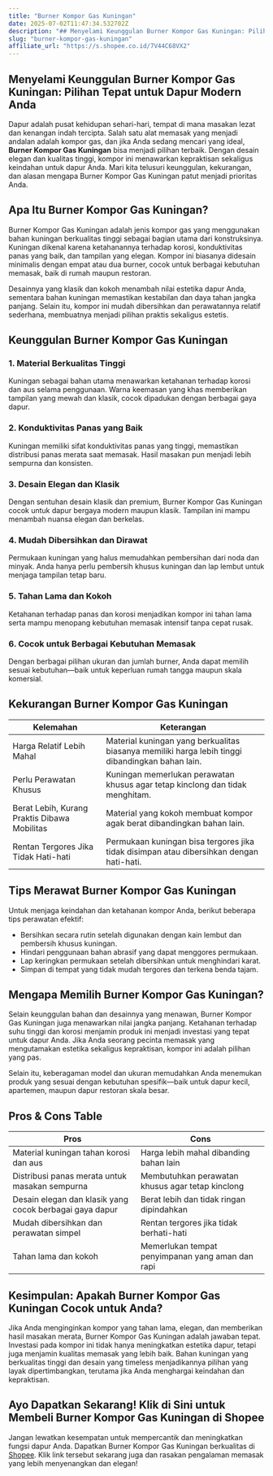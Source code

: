 ```yaml
---
title: "Burner Kompor Gas Kuningan"
date: 2025-07-02T11:47:34.532702Z
description: "## Menyelami Keunggulan Burner Kompor Gas Kuningan: Pilihan Tepat untuk Dapur Modern Anda..."
slug: "burner-kompor-gas-kuningan"
affiliate_url: "https://s.shopee.co.id/7V44C68VX2"
---
```

## Menyelami Keunggulan Burner Kompor Gas Kuningan: Pilihan Tepat untuk Dapur Modern Anda

Dapur adalah pusat kehidupan sehari-hari, tempat di mana masakan lezat dan kenangan indah tercipta. Salah satu alat memasak yang menjadi andalan adalah kompor gas, dan jika Anda sedang mencari yang ideal, **Burner Kompor Gas Kuningan** bisa menjadi pilihan terbaik. Dengan desain elegan dan kualitas tinggi, kompor ini menawarkan kepraktisan sekaligus keindahan untuk dapur Anda. Mari kita telusuri keunggulan, kekurangan, dan alasan mengapa Burner Kompor Gas Kuningan patut menjadi prioritas Anda.

## Apa Itu Burner Kompor Gas Kuningan?

Burner Kompor Gas Kuningan adalah jenis kompor gas yang menggunakan bahan kuningan berkualitas tinggi sebagai bagian utama dari konstruksinya. Kuningan dikenal karena ketahanannya terhadap korosi, konduktivitas panas yang baik, dan tampilan yang elegan. Kompor ini biasanya didesain minimalis dengan empat atau dua burner, cocok untuk berbagai kebutuhan memasak, baik di rumah maupun restoran.

Desainnya yang klasik dan kokoh menambah nilai estetika dapur Anda, sementara bahan kuningan memastikan kestabilan dan daya tahan jangka panjang. Selain itu, kompor ini mudah dibersihkan dan perawatannya relatif sederhana, membuatnya menjadi pilihan praktis sekaligus estetis.

## Keunggulan Burner Kompor Gas Kuningan

### 1. Material Berkualitas Tinggi

Kuningan sebagai bahan utama menawarkan ketahanan terhadap korosi dan aus selama penggunaan. Warna keemasan yang khas memberikan tampilan yang mewah dan klasik, cocok dipadukan dengan berbagai gaya dapur.

### 2. Konduktivitas Panas yang Baik

Kuningan memiliki sifat konduktivitas panas yang tinggi, memastikan distribusi panas merata saat memasak. Hasil masakan pun menjadi lebih sempurna dan konsisten.

### 3. Desain Elegan dan Klasik

Dengan sentuhan desain klasik dan premium, Burner Kompor Gas Kuningan cocok untuk dapur bergaya modern maupun klasik. Tampilan ini mampu menambah nuansa elegan dan berkelas.

### 4. Mudah Dibersihkan dan Dirawat

Permukaan kuningan yang halus memudahkan pembersihan dari noda dan minyak. Anda hanya perlu pembersih khusus kuningan dan lap lembut untuk menjaga tampilan tetap baru.

### 5. Tahan Lama dan Kokoh

Ketahanan terhadap panas dan korosi menjadikan kompor ini tahan lama serta mampu menopang kebutuhan memasak intensif tanpa cepat rusak.

### 6. Cocok untuk Berbagai Kebutuhan Memasak

Dengan berbagai pilihan ukuran dan jumlah burner, Anda dapat memilih sesuai kebutuhan—baik untuk keperluan rumah tangga maupun skala komersial.

## Kekurangan Burner Kompor Gas Kuningan

| Kelemahan | Keterangan |
|------------|--------------|
| Harga Relatif Lebih Mahal | Material kuningan yang berkualitas biasanya memiliki harga lebih tinggi dibandingkan bahan lain. |
| Perlu Perawatan Khusus | Kuningan memerlukan perawatan khusus agar tetap kinclong dan tidak menghitam. |
| Berat Lebih, Kurang Praktis Dibawa Mobilitas | Material yang kokoh membuat kompor agak berat dibandingkan bahan lain. |
| Rentan Tergores Jika Tidak Hati-hati | Permukaan kuningan bisa tergores jika tidak disimpan atau dibersihkan dengan hati-hati. |

## Tips Merawat Burner Kompor Gas Kuningan

Untuk menjaga keindahan dan ketahanan kompor Anda, berikut beberapa tips perawatan efektif:

- Bersihkan secara rutin setelah digunakan dengan kain lembut dan pembersih khusus kuningan.
- Hindari penggunaan bahan abrasif yang dapat menggores permukaan.
- Lap keringkan permukaan setelah dibersihkan untuk menghindari karat.
- Simpan di tempat yang tidak mudah tergores dan terkena benda tajam.

## Mengapa Memilih Burner Kompor Gas Kuningan?

Selain keunggulan bahan dan desainnya yang menawan, Burner Kompor Gas Kuningan juga menawarkan nilai jangka panjang. Ketahanan terhadap suhu tinggi dan korosi menjamin produk ini menjadi investasi yang tepat untuk dapur Anda. Jika Anda seorang pecinta memasak yang mengutamakan estetika sekaligus kepraktisan, kompor ini adalah pilihan yang pas.

Selain itu, keberagaman model dan ukuran memudahkan Anda menemukan produk yang sesuai dengan kebutuhan spesifik—baik untuk dapur kecil, apartemen, maupun dapur restoran skala besar.

## Pros & Cons Table

| Pros | Cons |
|-------|-------|
| Material kuningan tahan korosi dan aus | Harga lebih mahal dibanding bahan lain |
| Distribusi panas merata untuk masakan sempurna | Membutuhkan perawatan khusus agar tetap kinclong |
| Desain elegan dan klasik yang cocok berbagai gaya dapur | Berat lebih dan tidak ringan dipindahkan |
| Mudah dibersihkan dan perawatan simpel | Rentan tergores jika tidak berhati-hati |
| Tahan lama dan kokoh | Memerlukan tempat penyimpanan yang aman dan rapi |

## Kesimpulan: Apakah Burner Kompor Gas Kuningan Cocok untuk Anda?

Jika Anda menginginkan kompor yang tahan lama, elegan, dan memberikan hasil masakan merata, Burner Kompor Gas Kuningan adalah jawaban tepat. Investasi pada kompor ini tidak hanya meningkatkan estetika dapur, tetapi juga menjamin kualitas memasak yang lebih baik. Bahan kuningan yang berkualitas tinggi dan desain yang timeless menjadikannya pilihan yang layak dipertimbangkan, terutama jika Anda menghargai keindahan dan kepraktisan.

## Ayo Dapatkan Sekarang! Klik di Sini untuk Membeli Burner Kompor Gas Kuningan di Shopee

Jangan lewatkan kesempatan untuk mempercantik dan meningkatkan fungsi dapur Anda. Dapatkan Burner Kompor Gas Kuningan berkualitas di [Shopee](https://s.shopee.co.id/7V44C68VX2). Klik link tersebut sekarang juga dan rasakan pengalaman memasak yang lebih menyenangkan dan elegan!
